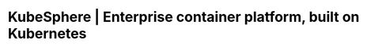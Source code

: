 ---
title: KubeSphere | Enterprise container platform, built on Kubernetes
description: KubeSphere is an open source container platform based on Kubernetes for enterprise app development and deployment, suppors installing anywhere from on-premise datacenter to any cloud to edge.


css: scss/index.scss

section1:
  title: KubeSphere Container Platform
  topic: The Kubernetes Platform, tailored for the hybrid cloud
  content: KubeSphere is a distributed operating system providing cloud native stack with Kubernetes as its kernel, and aims to be plug-and-play architecture for third-party applications seamless integration to boost its ecosystem.
  btnContent1: Install on Kubernetes
  btnContent2: Install on Linux

section2: 
  title: One Platform for full-stack solutions
  content: KubeSphere is also a multi-tenant enterprise-grade container platform with full-stack automated IT operation and streamlined DevOps workflows. It provides developer-friendly wizard web UI, helping enterprises to build out a more robust and feature-rich platform, which includes most common functionalities needed for enterprise Kubernetes strategy.，
  children: 
    - name: Open Source
      icon: /images/home/open-source.svg
      content: A CNCF certified Kubernetes platform, 100% open source, built and improved by the community

    - name: Easy to Run
      icon: /images/home/easy-to-run.svg
      content: Can be deployed on a Kubernetes cluster or Linux machines, supports online and air-gapped installation

    - name: Feature-rich
      icon: /images/home/feature-rich.svg
      content: Delivers DevOps, service mesh, observability, application management, multi-tenancy, storage and networking management in an unified platform

    - name: Modular & Pluggable
      icon: /images/home/modular-pluggable.svg
      content: These functionalities are loosely coupled with the platform since they are pluggable and optional. Other tools are easy to integrate and play



section3:
  title: Benefits to different teams
  content: Multi-tenancy makes different teams to securely deploy and maintain containerized applications from the cloud to the edge.  It allows developers to deploy code via several clicks on intuitive console, brings centralized observability and powerful DevOps strategy for Ops team, helps Infra team to install and maintain Kubernetes cluster with flexible network and solution solutions, avoid locking team in to a single vendor eco-system.
  children:
    - name: Infra Team
      content: Automated installation, scaling, and upgrades from cloud to data center
      icon: /images/home/7.svg
      children:
        - content: Improve your environment utilization and reduce internal infrastructure costs
        - content: Support multi-cluster and multi-cloud Kubernetes management, avoiding vendor lock-in
        - content: Provides security enhancements, supports multiple storage and network solutions
        - content: Fully trusted, delivers a certified Kubernetes platform and distribution

    - name: Developers
      content: Focus on your bussiness, others are run in automated tools
      icon: /images/home/74.png
      children:
        - content: Smooth user experience, reduce the learning curve of the cloud native stack
        - content: Provide toolkits and deployment automation tailored to any application environment
        - content: Out-of-box logging, monitoring and multi-tenancy, improving development efficiency
        - content: Support application lifecycle management, accelerating time to market

    - name: Ops Team
      content: Building one-stop enterprise-grade DevOps framework
      icon: /images/home/71.svg
      children:
        - content: Centralized log collection, monitoring and alerting from infrastructure to applications.
        - content: Streamlined continuous deploy, test, release, upgrade and scale
        - content: Better track, route and optimize communications within Kubernetes for cloud native apps
        - content: Easy-to-use web terminal and graphical panel, satisfying the habits of different users 

    - name: User
      content: Running and using Apps on Kubernetes has never been so easy
      icon: /images/home/80.svg
      children:
        - content: Deploy and upgrade Apps in one click, without underlying infrastructure consideration
        - content: Provide on-demand container resources and HPA, hardening the reliabity and flexibility of your applications
        - content: Import any Helm repository in seconds to visually deploy and upgrade applications
        - content: Support operation in application store, including metering and billing for applications (coming soon)

section4:
  title: Key Features
  content: If you want to use an open source project, but act like a commercial product, KubeSphere is your choice. <br>The Roadmap listed the planning features, you can raise a proposal to submit your ideas with us.
  children:
    - name: Provisioning Kubernetes 
      icon: /images/home/provisioning-kubernetes.svg
      content: Deploy Kubernetes on any infrastructure out of box, including online and air-gapped installation, support add GPU node 

    - name: K8s Resource Management
      icon: /images/home/k-8-s-resource-management.svg
      content: Provide web console for creating and managing Kubernetes resources, with powerful observability

    - name: Multi-tenant Management 
      icon: /images/home/multi-tenant-management.svg
      content: Provide unified authentication with fine-grained roles and three-tier authorization system, supports AD/LDAP authentication
  
  features:
    - name: Application Store 
      icon: /images/home/store.svg
      content: Provide application store for Helm-based applications, and offers application lifecycle management
      color: grape

    - name: Service Mesh (Istio-based)
      icon: /images/home/service.svg
      content: Provide fine-grained traffic management, observability and tracing, and offers visualization for traffic topology 
      color: red

    - name: Rich Observability
      icon: /images/home/rich.svg
      content: Multi-dimensional monitoring metrics, multi-tenant log query and collection, support alerting and notification
      color: green

    - name: DevOps System
      icon: /images/home/dev-ops.svg
      content: Out-of-box CI/CD based on Jenkins, and offers automated workflow tools including S2I & B2I
      color: orange

    - name: Multiple Storage Solutions
      icon: /images/home/multiple.svg
      content: Support GlusterFS, CephRBD, NFS, LocalPV solutions, provide CSI plugins to consume storage from multiple cloud providers
      color: grape

    - name: Multiple Network Solutions 
      icon: /images/home/network.svg
      content: Support Calico and Flannel, provides load balancer plug-in Porter for Kubernetes installed on physical machines
      color: green

    - name: Multi-cluster management 
      icon: /images/home/management.svg
      content: Distribute applications across multiple clusters and cloud providers, and provides the disaster recovery and cross-cluster discovery.
      color: orange

section5:
  title: KubeSphere with its cloud native architecture
  frontEnd:
    title: Front end
    project: KubeSphere Console
    children:
      - icon: /images/home/mobx.jpg
      - icon: /images/home/koa.jpg
      - icon: /images/home/react.png

  backEnd:
    title: Back end （REST API）
    project: KubeSphere System
    group:
      - name: API Server
      - name: API Gateway
      - name: Controller Manager
      - name: Account Service
    

section6:
  title: Who uses KubeSphere
  content: The Case Studies listed more detailed user cases and their cloud native transformation stories. </br>Various enterprises and organizations use KubeSphere Container Platform for research, production and commercial products.
  children:
    - icon: /images/home/section6-1.jpg
    - icon: /images/home/section6-2.jpg
    - icon: /images/home/section6-3.jpg
    - icon: /images/home/section6-4.jpg
    - icon: /images/home/section6-5.jpg
    - icon: /images/home/section6-6.jpg
    - icon: /images/home/section6-7.jpg
    - icon: /images/home/section6-8.jpg
    - icon: /images/home/section6-9.jpg
    - icon: /images/home/section6-10.jpg
  btnContent: Case Studies
  btnLink:
  link:
  linkContent: Want your logo up there? Just submit a pull request →
  image: /images/home/certification.jpg
---